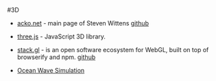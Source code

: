 #3D

* [acko.net](http://acko.net/) - main page of Steven Wittens [github](https://github.com/mrdoob/three.js)
   
* [three.js](https://github.com/mrdoob/three.js) - JavaScript 3D library.

* [stack.gl](http://stack.gl/) - is an open software ecosystem for WebGL, built on top of browserify and npm. [github](http://github.com/stackgl)

* [Ocean Wave Simulation](https://github.com/dli/waves)